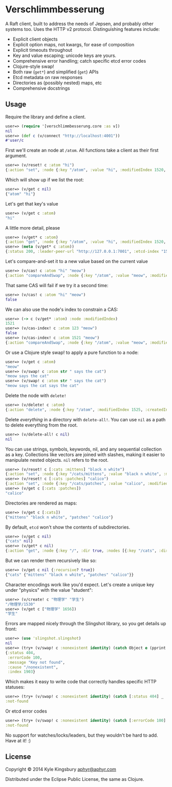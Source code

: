 # Verschlimmbesserung

A Raft client, built to address the needs of Jepsen, and probably other systems
too. Uses the HTTP v2 protocol. Distinguishing features include:

- Explicit client objects
- Explicit option maps, not kwargs, for ease of composition
- Explicit timeouts throughout
- Key and value escaping; unicode keys are yours.
- Comprehensive error handling; catch specific etcd error codes
- Clojure-style swap!
- Both raw (`get*`) and simplified (`get`) APIs
- Etcd metadata on raw responses
- Directories as (possibly nested) maps, etc
- Comprehensive docstrings

## Usage

Require the library and define a client.

```clj
user=> (require '[verschlimmbesserung.core :as v])
nil
user=> (def c (v/connect "http://localhost:4001"))
#'user/c
```

First we'll create an node at `/atom`. All functions take a client as their
first argument.

```clj
user=> (v/reset! c :atom "hi")
{:action "set", :node {:key "/atom", :value "hi", :modifiedIndex 1520, :createdIndex 1520}}
```

Which will show up if we list the root:

```clj
user=> (v/get c nil)
{"atom" "hi"}
```

Let's get that key's value

```clj
user=> (v/get c :atom)
"hi"
```

A little more detail, please

```clj
user=> (v/get* c :atom)
{:action "get", :node {:key "/atom", :value "hi", :modifiedIndex 1520, :createdIndex 1520}}
user=> (meta (v/get* c :atom))
{:status 200, :leader-peer-url "http://127.0.0.1:7001", :etcd-index "1520", :raft-index "33259", :raft-term "0"}
```

Let's compare-and-set it to a new value based on the current value

```clj
user=> (v/cas! c :atom "hi" "meow")
{:action "compareAndSwap", :node {:key "/atom", :value "meow", :modifiedIndex 1521, :createdIndex 1520}, :prevNode {:key "/atom", :value "hi", :modifiedIndex 1520, :createdIndex 1520}}
```

That same CAS will fail if we try it a second time:

```clj
user=> (v/cas! c :atom "hi" "meow")
false
```

We can also use the node's index to constrain a CAS:

```clj
user=> (-> c (v/get* :atom) :node :modifiedIndex)
1521
user=> (v/cas-index! c :atom 123 "meow")
false
user=> (v/cas-index! c :atom 1521 "meow")
{:action "compareAndSwap", :node {:key "/atom", :value "meow", :modifiedIndex 1522, :createdIndex 1520}, :prevNode {:key "/atom", :value "meow", :modifiedIndex 1521, :createdIndex 1520}}
```

Or use a Clojure style swap! to apply a pure function to a node:

```clj
user=> (v/get c :atom)
"meow"
user=> (v/swap! c :atom str " says the cat")
"meow says the cat"
user=> (v/swap! c :atom str " says the cat")
"meow says the cat says the cat"
```

Delete the node with `delete!`

```clj
user=> (v/delete! c :atom)
{:action "delete", :node {:key "/atom", :modifiedIndex 1525, :createdIndex 1520}, :prevNode {:key "/atom", :value "meow says the cat says the cat", :modifiedIndex 1524, :createdIndex 1520}}
```

Delete *everything* in a directory with `delete-all!`. You can use `nil` as a path to delete everything from the root.

```clj
user=> (v/delete-all! c nil)
nil
```

You can use strings, symbols, keywords, nil, and any sequential collection as a
key. Collections like vectors are joined with slashes, making it easier to manipulate nested objects. `nil` refers to the root.

```clj
user=> (v/reset! c [:cats :mittens] "black n white")
{:action "set", :node {:key "/cats/mittens", :value "black n white", :modifiedIndex 1528, :createdIndex 1528}}
user=> (v/reset! c [:cats :patches] "calico")
{:action "set", :node {:key "/cats/patches", :value "calico", :modifiedIndex 1529, :createdIndex 1529}}
user=> (v/get c [:cats :patches])
"calico"
```

Directories are rendered as maps:

```clj
user=> (v/get c [:cats])
{"mittens" "black n white", "patches" "calico"}
```

By default, `etcd` won't show the contents of subdirectories.

```clj
user=> (v/get c nil)
{"cats" nil}
user=> (v/get* c nil)
{:action "get", :node {:key "/", :dir true, :nodes [{:key "/cats", :dir true, :modifiedIndex 1528, :createdIndex 1528}]}}
```

But we can render them recursively like so:

```clj
user=> (v/get c nil {:recursive? true})
{"cats" {"mittens" "black n white", "patches" "calico"}}
```

Character encodings work like you'd expect. Let's create a unique key under
"physics" with the value "student":

```clj
user=> (v/create! c "物理学" "学生")
"/物理学/1530"
user=> (v/get c ["物理学" 1656])
"学生"
```

Errors are mapped nicely through the Slingshot library, so you get details up
front:

```clj
user=> (use 'slingshot.slingshot)
nil
user=> (try+ (v/swap! c :nonexistent identity) (catch Object e (pprint e)))
{:status 404,
 :errorCode 100,
 :message "Key not found",
 :cause "/nonexistent",
 :index 1903}
```

Which makes it easy to write code that correctly handles specific HTTP statuses:

```clj
user=> (try+ (v/swap! c :nonexistent identity) (catch [:status 404] _ :not-found))
:not-found
```

Or etcd error codes

```clj
user=> (try+ (v/swap! c :nonexistent identity) (catch [:errorCode 100] _ :not-found))
:not-found
```

No support for watches/locks/leaders, but they wouldn't be hard to add. Have at
it! :)

## License

Copyright © 2014 Kyle Kingsbury <aphyr@aphyr.com>

Distributed under the Eclipse Public License, the same as Clojure.
